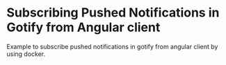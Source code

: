 # Subscribing Pushed Notifications in Gotify from Angular client

Example to subscribe pushed notifications in gotify from angular client by using docker.




